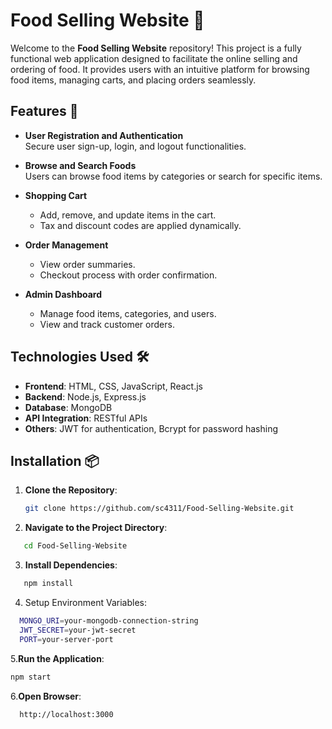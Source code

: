 # Food Selling Website 🍴

Welcome to the **Food Selling Website** repository! This project is a fully functional web application designed to facilitate the online selling and ordering of food. It provides users with an intuitive platform for browsing food items, managing carts, and placing orders seamlessly.

## Features 🚀

- **User Registration and Authentication**  
  Secure user sign-up, login, and logout functionalities.

- **Browse and Search Foods**  
  Users can browse food items by categories or search for specific items.

- **Shopping Cart**  
  - Add, remove, and update items in the cart.  
  - Tax and discount codes are applied dynamically.

- **Order Management**  
  - View order summaries.  
  - Checkout process with order confirmation.

- **Admin Dashboard**  
  - Manage food items, categories, and users.  
  - View and track customer orders.

## Technologies Used 🛠️

- **Frontend**: HTML, CSS, JavaScript, React.js  
- **Backend**: Node.js, Express.js  
- **Database**: MongoDB  
- **API Integration**: RESTful APIs  
- **Others**: JWT for authentication, Bcrypt for password hashing

## Installation 📦

1. **Clone the Repository**:
   ```bash
   git clone https://github.com/sc4311/Food-Selling-Website.git
2. **Navigate to the Project Directory**:
```bash
   cd Food-Selling-Website
```
3. **Install Dependencies**:
```bash
   npm install
```
4. Setup Environment Variables:
```bash
  MONGO_URI=your-mongodb-connection-string
  JWT_SECRET=your-jwt-secret
  PORT=your-server-port
```
5.**Run the Application**:
```bash
npm start
```
6.**Open Browser**:
```bash
  http://localhost:3000


